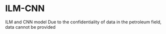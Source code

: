 # ILM-CNN
ILM and CNN model 
Due to the confidentiality of data in the petroleum field, data cannot be provided
